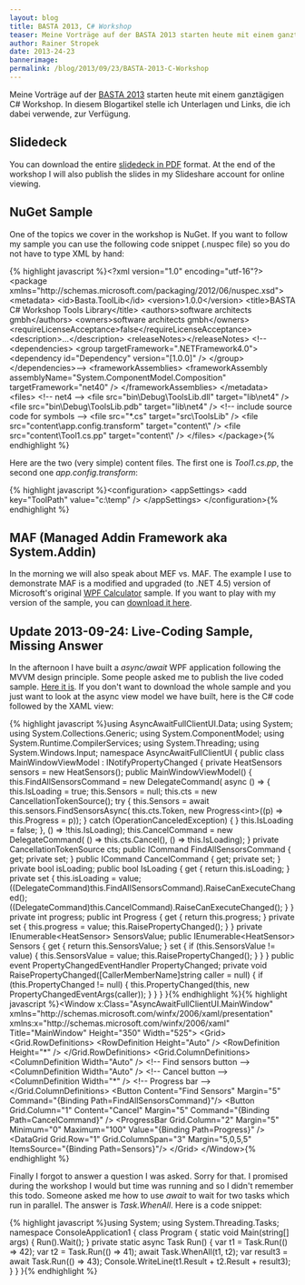 ```yaml
---
layout: blog
title: BASTA 2013, C# Workshop
teaser: Meine Vorträge auf der BASTA 2013 starten heute mit einem ganztägigen C# Workshop. In diesem Blogartikel stelle ich Unterlagen und Links, die ich dabei verwende, zur Verfügung
author: Rainer Stropek
date: 2013-24-23
bannerimage: 
permalink: /blog/2013/09/23/BASTA-2013-C-Workshop
---
```


<p xmlns="http://www.w3.org/1999/xhtml">Meine Vorträge auf der <a href="http://www.basta.net" target="_blank">BASTA 2013</a> starten heute mit einem ganztägigen C# Workshop. In diesem Blogartikel stelle ich Unterlagen und Links, die ich dabei verwende, zur Verfügung.</p><h2 xmlns="http://www.w3.org/1999/xhtml">Slidedeck</h2><p xmlns="http://www.w3.org/1999/xhtml">You can download the entire <a href="{{site.baseurl}}/content/images/blog/2013/09/BASTA 2013 - CSharp Workshop.pdf" target="_blank">slidedeck in PDF</a> format. At the end of the workshop I will also publish the slides in my Slideshare account for online viewing.</p><h2 xmlns="http://www.w3.org/1999/xhtml">NuGet Sample</h2><p xmlns="http://www.w3.org/1999/xhtml">One of the topics we cover in the workshop is NuGet. If you want to follow my sample you can use the following code snippet (.nuspec file) so you do not have to type XML by hand:</p>{% highlight javascript %}&lt;?xml version=&quot;1.0&quot; encoding=&quot;utf-16&quot;?&gt;&#xA;&lt;package xmlns=&quot;http://schemas.microsoft.com/packaging/2012/06/nuspec.xsd&quot;&gt;&#xA;    &lt;metadata&gt;&#xA;        &lt;id&gt;Basta.ToolLib&lt;/id&gt;&#xA;        &lt;version&gt;1.0.0&lt;/version&gt;&#xA;        &lt;title&gt;BASTA C# Workshop Tools Library&lt;/title&gt;&#xA;        &lt;authors&gt;software architects gmbh&lt;/authors&gt;&#xA;        &lt;owners&gt;software architects gmbh&lt;/owners&gt;&#xA;        &lt;requireLicenseAcceptance&gt;false&lt;/requireLicenseAcceptance&gt;&#xA;        &lt;description&gt;...&lt;/description&gt;&#xA;        &lt;releaseNotes&gt;&lt;/releaseNotes&gt;&#xA;        &lt;!--&lt;dependencies&gt;&#xA;            &lt;group targetFramework=&quot;.NETFramework4.0&quot;&gt;&#xA;                &lt;dependency id=&quot;Dependency&quot; version=&quot;[1.0.0]&quot; /&gt;&#xA;            &lt;/group&gt;&#xA;        &lt;/dependencies&gt;--&gt;&#xA;        &lt;frameworkAssemblies&gt;&#xA;            &lt;frameworkAssembly assemblyName=&quot;System.ComponentModel.Composition&quot; targetFramework=&quot;net40&quot; /&gt;&#xA;        &lt;/frameworkAssemblies&gt;&#xA;    &lt;/metadata&gt;&#xA;&#xA;    &lt;files&gt;&#xA;        &lt;!-- net4 --&gt;&#xA;        &lt;file src=&quot;bin\Debug\ToolsLib.dll&quot; target=&quot;lib\net4&quot; /&gt;&#xA;        &lt;file src=&quot;bin\Debug\ToolsLib.pdb&quot; target=&quot;lib\net4&quot; /&gt;&#xA;&#xA;        &lt;!-- include source code  for symbols --&gt;&#xA;        &lt;file src=&quot;*.cs&quot; target=&quot;src\ToolsLib&quot; /&gt;&#xA;&#xA;        &lt;file src=&quot;content\app.config.transform&quot; target=&quot;content\&quot; /&gt;&#xA;        &lt;file src=&quot;content\Tool1.cs.pp&quot; target=&quot;content\&quot; /&gt;&#xA;    &lt;/files&gt;&#xA;&lt;/package&gt;{% endhighlight %}<p xmlns="http://www.w3.org/1999/xhtml">Here are the two (very simple) content files. The first one is <em>Tool1.cs.pp</em>, the second one <em>app.config.transform</em>:</p><p xmlns="http://www.w3.org/1999/xhtml">
  <f:function name="Composite.Web.Html.SyntaxHighlighter" xmlns:f="http://www.composite.net/ns/function/1.0">
    <f:param name="SourceCode" value="//------------------------------------------------------------------------------------------------------------&#xA;// &lt;copyright file=&quot;Tool1.cs&quot; company=&quot;software architects gmbh&quot;&gt;&#xA;//     Copyright (c) software architects gmbh. All rights reserved.&#xA;// &lt;/copyright&gt;&#xA;//------------------------------------------------------------------------------------------------------------&#xA;&#xA;namespace $rootnamespace${body}#xA;{&#xA;    using ToolsLib;&#xA;&#xA;    public class Tool1 : Tool&#xA;    {&#xA;        public override void DoSomething()&#xA;        {&#xA;        }&#xA;    }&#xA;}" xmlns:f="http://www.composite.net/ns/function/1.0" />
    <f:param name="CodeType" value="c#" xmlns:f="http://www.composite.net/ns/function/1.0" />
  </f:function>
  {% highlight javascript %}&lt;configuration&gt;&#xA;    &lt;appSettings&gt;&#xA;        &lt;add key=&quot;ToolPath&quot; value=&quot;c:\temp&quot; /&gt;&#xA;    &lt;/appSettings&gt;&#xA;&lt;/configuration&gt;{% endhighlight %}
</p><h2 xmlns="http://www.w3.org/1999/xhtml">MAF (Managed Addin Framework aka System.Addin)</h2><p xmlns="http://www.w3.org/1999/xhtml">In the morning we will also speak about MEF vs. MAF. The example I use to demonstrate MAF is a modified and upgraded (to .NET 4.5) version of Microsoft's original <a href="http://clraddins.codeplex.com/wikipage?title=Samples&amp;referringTitle=Home" target="_blank">WPF Calculator</a> sample. If you want to play with my version of the sample, you can <a href="{{site.baseurl}}/content/images/blog/2013/09/WPF Calculator.zip" target="_blank">download it here</a>.</p><h2 xmlns="http://www.w3.org/1999/xhtml">Update 2013-09-24: Live-Coding Sample, Missing Answer</h2><p xmlns="http://www.w3.org/1999/xhtml">In the afternoon I have built a <em>async/await</em> WPF application following the MVVM design principle. Some people asked me to publish the live coded sample. <a href="{{site.baseurl}}/content/images/blog/2013/09/AsyncAwaitFullClientUI.zip" target="_blank">Here it is</a>. If you don't want to download the whole sample and you just want to look at the async view model we have built, here is the C# code followed by the XAML view:</p>{% highlight javascript %}using AsyncAwaitFullClientUI.Data;&#xA;using System;&#xA;using System.Collections.Generic;&#xA;using System.ComponentModel;&#xA;using System.Runtime.CompilerServices;&#xA;using System.Threading;&#xA;using System.Windows.Input;&#xA;&#xA;namespace AsyncAwaitFullClientUI&#xA;{&#xA;&#x9;public class MainWindowViewModel : INotifyPropertyChanged&#xA;&#x9;{&#xA;&#x9;&#x9;private HeatSensors sensors = new HeatSensors();&#xA;&#xA;&#x9;&#x9;public MainWindowViewModel()&#xA;&#x9;&#x9;{&#xA;&#x9;&#x9;&#x9;this.FindAllSensorsCommand = new DelegateCommand(&#xA;&#x9;&#x9;&#x9;&#x9;async () =&gt;&#xA;&#x9;&#x9;&#x9;&#x9;{&#xA;&#x9;&#x9;&#x9;&#x9;&#x9;this.IsLoading = true;&#xA;&#x9;&#x9;&#x9;&#x9;&#x9;this.Sensors = null;&#xA;&#x9;&#x9;&#x9;&#x9;&#x9;this.cts = new CancellationTokenSource();&#xA;&#x9;&#x9;&#x9;&#x9;&#x9;try&#xA;&#x9;&#x9;&#x9;&#x9;&#x9;{&#xA;&#x9;&#x9;&#x9;&#x9;&#x9;&#x9;this.Sensors = await this.sensors.FindSensorsAsync(&#xA;&#x9;&#x9;&#x9;&#x9;&#x9;&#x9;&#x9;this.cts.Token,&#xA;&#x9;&#x9;&#x9;&#x9;&#x9;&#x9;&#x9;new Progress&lt;int&gt;((p) =&gt; this.Progress = p));&#xA;&#x9;&#x9;&#x9;&#x9;&#x9;}&#xA;&#x9;&#x9;&#x9;&#x9;&#x9;catch (OperationCanceledException)&#xA;&#x9;&#x9;&#x9;&#x9;&#x9;{&#xA;&#x9;&#x9;&#x9;&#x9;&#x9;}&#xA;&#xA;&#x9;&#x9;&#x9;&#x9;&#x9;this.IsLoading = false;&#xA;&#x9;&#x9;&#x9;&#x9;},&#xA;&#x9;&#x9;&#x9;&#x9;() =&gt; !this.IsLoading);&#xA;&#x9;&#x9;&#x9;this.CancelCommand = new DelegateCommand(&#xA;&#x9;&#x9;&#x9;&#x9;() =&gt; this.cts.Cancel(),&#xA;&#x9;&#x9;&#x9;&#x9;() =&gt; this.IsLoading);&#xA;&#xA;&#x9;&#x9;}&#xA;&#xA;&#x9;&#x9;private CancellationTokenSource cts;&#xA;&#xA;&#x9;&#x9;public ICommand FindAllSensorsCommand { get; private set; }&#xA;&#x9;&#x9;public ICommand CancelCommand { get; private set; }&#xA;&#xA;&#x9;&#x9;private bool isLoading;&#xA;&#x9;&#x9;public bool IsLoading &#xA;&#x9;&#x9;{&#xA;&#x9;&#x9;&#x9;get { return this.isLoading; }&#xA;&#x9;&#x9;&#x9;private set&#xA;&#x9;&#x9;&#x9;{&#xA;&#x9;&#x9;&#x9;&#x9;this.isLoading = value;&#xA;&#x9;&#x9;&#x9;&#x9;((DelegateCommand)this.FindAllSensorsCommand).RaiseCanExecuteChanged();&#xA;&#x9;&#x9;&#x9;&#x9;((DelegateCommand)this.CancelCommand).RaiseCanExecuteChanged();&#xA;&#x9;&#x9;&#x9;}&#xA;&#x9;&#x9;}&#xA;&#xA;&#x9;&#x9;private int progress;&#xA;&#x9;&#x9;public int Progress&#xA;&#x9;&#x9;{&#xA;&#x9;&#x9;&#x9;get { return this.progress; }&#xA;&#x9;&#x9;&#x9;private set&#xA;&#x9;&#x9;&#x9;{&#xA;&#x9;&#x9;&#x9;&#x9;this.progress = value;&#xA;&#x9;&#x9;&#x9;&#x9;this.RaisePropertyChanged();&#xA;&#x9;&#x9;&#x9;}&#xA;&#x9;&#x9;}&#xA;&#xA;&#x9;&#x9;private IEnumerable&lt;HeatSensor&gt; SensorsValue;&#xA;&#x9;&#x9;public IEnumerable&lt;HeatSensor&gt; Sensors&#xA;&#x9;&#x9;{&#xA;&#x9;&#x9;&#x9;get&#xA;&#x9;&#x9;&#x9;{&#xA;&#x9;&#x9;&#x9;&#x9;return this.SensorsValue;&#xA;&#x9;&#x9;&#x9;}&#xA;&#xA;&#x9;&#x9;&#x9;set&#xA;&#x9;&#x9;&#x9;{&#xA;&#x9;&#x9;&#x9;&#x9;if (this.SensorsValue != value)&#xA;&#x9;&#x9;&#x9;&#x9;{&#xA;&#x9;&#x9;&#x9;&#x9;&#x9;this.SensorsValue = value;&#xA;&#x9;&#x9;&#x9;&#x9;&#x9;this.RaisePropertyChanged();&#xA;&#x9;&#x9;&#x9;&#x9;}&#xA;&#x9;&#x9;&#x9;}&#xA;&#x9;&#x9;}&#xA;&#xA;&#x9;&#x9;public event PropertyChangedEventHandler PropertyChanged;&#xA;&#xA;&#x9;&#x9;private void RaisePropertyChanged([CallerMemberName]string caller = null)&#xA;&#x9;&#x9;{&#xA;&#x9;&#x9;&#x9;if (this.PropertyChanged != null)&#xA;&#x9;&#x9;&#x9;{&#xA;&#x9;&#x9;&#x9;&#x9;this.PropertyChanged(this, new PropertyChangedEventArgs(caller));&#xA;&#x9;&#x9;&#x9;}&#xA;&#x9;&#x9;}&#xA;&#x9;}&#xA;}{% endhighlight %}{% highlight javascript %}&lt;Window x:Class=&quot;AsyncAwaitFullClientUI.MainWindow&quot;&#xA;        xmlns=&quot;http://schemas.microsoft.com/winfx/2006/xaml/presentation&quot;&#xA;        xmlns:x=&quot;http://schemas.microsoft.com/winfx/2006/xaml&quot;&#xA;        Title=&quot;MainWindow&quot; Height=&quot;350&quot; Width=&quot;525&quot;&gt;&#xA;    &lt;Grid&gt;&#xA;&#x9;&#x9;&lt;Grid.RowDefinitions&gt;&#xA;&#x9;&#x9;&#x9;&lt;RowDefinition Height=&quot;Auto&quot; /&gt;&#xA;&#x9;&#x9;&#x9;&lt;RowDefinition Height=&quot;*&quot; /&gt;&#xA;&#x9;&#x9;&lt;/Grid.RowDefinitions&gt;&#xA;&#x9;&#x9;&lt;Grid.ColumnDefinitions&gt;&#xA;&#x9;&#x9;&#x9;&lt;ColumnDefinition Width=&quot;Auto&quot; /&gt; &lt;!-- Find sensors button --&gt;&#xA;&#x9;&#x9;&#x9;&lt;ColumnDefinition Width=&quot;Auto&quot; /&gt; &lt;!-- Cancel button --&gt;&#xA;&#x9;&#x9;&#x9;&lt;ColumnDefinition Width=&quot;*&quot; /&gt;    &lt;!-- Progress bar --&gt;&#xA;&#x9;&#x9;&lt;/Grid.ColumnDefinitions&gt;&#xA;&#x9;&#x9;&#xA;&#x9;&#x9;&lt;Button Content=&quot;Find Sensors&quot; Margin=&quot;5&quot;&#xA;&#x9;&#x9;&#x9;&#x9;Command=&quot;{Binding Path=FindAllSensorsCommand}&quot;/&gt;&#xA;&#x9;&#x9;&lt;Button Grid.Column=&quot;1&quot; Content=&quot;Cancel&quot; Margin=&quot;5&quot;&#xA;&#x9;&#x9;&#x9;&#x9;Command=&quot;{Binding Path=CancelCommand}&quot; /&gt;&#xA;&#x9;&#x9;&lt;ProgressBar Grid.Column=&quot;2&quot; Margin=&quot;5&quot;&#xA;&#x9;&#x9;&#x9;&#x9;&#x9; Minimum=&quot;0&quot; Maximum=&quot;100&quot; Value=&quot;{Binding Path=Progress}&quot; /&gt;&#xA;&#x9;&#x9;&#xA;&#x9;&#x9;&lt;DataGrid Grid.Row=&quot;1&quot; Grid.ColumnSpan=&quot;3&quot; Margin=&quot;5,0,5,5&quot;&#xA;&#x9;&#x9;&#x9;&#x9;  ItemsSource=&quot;{Binding Path=Sensors}&quot;/&gt;&#xA;&#x9;&lt;/Grid&gt;&#xA;&lt;/Window&gt;{% endhighlight %}<p xmlns="http://www.w3.org/1999/xhtml">Finally I forgot to answer a question I was asked. Sorry for that. I promised during the workshop I would but time was running and so I didn't remember this todo. Someone asked me how to use <em>await</em> to wait for two tasks which run in parallel. The answer is <em>Task.WhenAll</em>. Here is a code snippet:</p>{% highlight javascript %}using System;&#xA;using System.Threading.Tasks;&#xA;&#xA;namespace ConsoleApplication1&#xA;{&#xA;&#x9;class Program&#xA;&#x9;{&#xA;&#x9;&#x9;static void Main(string[] args)&#xA;&#x9;&#x9;{&#xA;&#x9;&#x9;&#x9;Run().Wait();&#xA;&#x9;&#x9;}&#xA;&#xA;&#x9;&#x9;private static async Task Run()&#xA;&#x9;&#x9;{&#xA;&#x9;&#x9;&#x9;var t1 = Task.Run(() =&gt; 42);&#xA;&#x9;&#x9;&#x9;var t2 = Task.Run(() =&gt; 41);&#xA;&#x9;&#x9;&#x9;await Task.WhenAll(t1, t2);&#xA;&#xA;&#x9;&#x9;&#x9;var result3 = await Task.Run(() =&gt; 43);&#xA;&#x9;&#x9;&#x9;Console.WriteLine(t1.Result + t2.Result + result3);&#xA;&#x9;&#x9;}&#xA;&#x9;}&#xA;}{% endhighlight %}